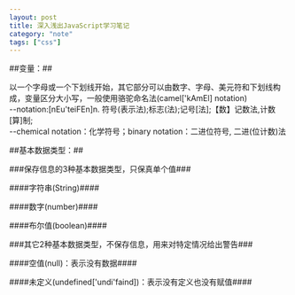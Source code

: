 ```yaml
---
layout: post
title: 深入浅出JavaScript学习笔记
category: "note"
tags: ["css"]
---
```


##变量：##

以一个字母或一个下划线开始，其它部分可以由数字、字母、美元符和下划线构成，变量区分大小写，一般使用骆驼命名法(camel['kAmEl] notation)  
--notation:[nEu'teiFEn]n. 符号(表示法);标志(法);记号[法];【数】记数法,计数[算]制;  
--chemical notation：化学符号；binary notation：二进位符号, 二进(位计数)法

##基本数据类型：##

###保存信息的3种基本数据类型，只保真单个值###

####字符串(String)####

####数字(number)####

####布尔值(boolean)####

###其它2种基本数据类型，不保存信息，用来对特定情况给出警告###

####空值(null)：表示没有数据####

####未定义(undefined['undi'faind])：表示没有定义也没有赋值####
